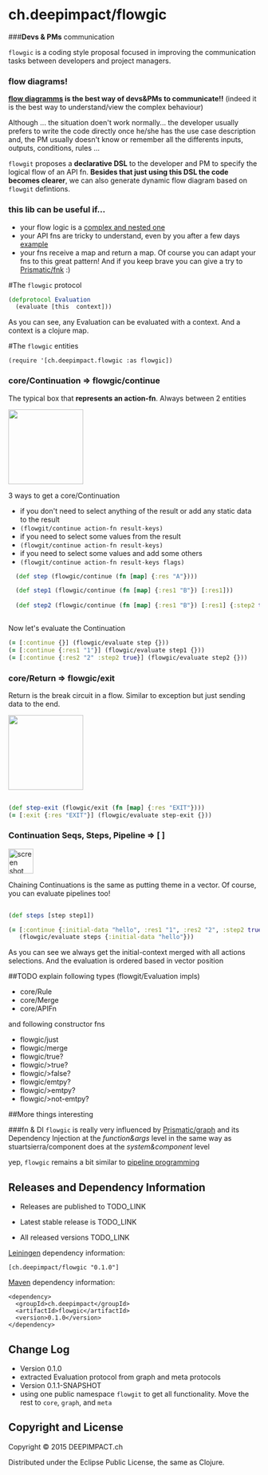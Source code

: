 # ch.deepimpact/flowgic

###**Devs & PMs** communication

`flowgic` is a coding style proposal focused in improving the communication tasks between developers and project managers.   

### flow diagrams!
**[flow diagramms](https://duckduckgo.com/?q=flow+diagram&iax=1&ia=images&iai=http%3A%2F%2Fstar-w.kir.jp%2Fgrp%2F9%2Fflow-chart-diagram-software-i1.png) is the best way of devs&PMs to communicate!!** (indeed it is the best way to understand/view the complex behaviour)

Although ...  the situation doen't work normally...  the developer usually prefers to write the code directly once he/she has the use case description and, the PM usually doesn't know or remember all the differents inputs, outputs, conditions, rules ... 

`flowgit` proposes a **declarative DSL** to the developer and PM to specify the logical flow of an API fn. 
**Besides that just using this DSL the code becomes clearer**, we can also generate dynamic flow diagram based on `flowgit` defintions.


### this lib can be useful if...  
* your flow logic is a [complex and nested one](https://cloud.githubusercontent.com/assets/731829/10277888/8a5bf848-6b59-11e5-96de-1b67fab4981b.png)
* your API fns are tricky to understand, even by you after a few days [example](https://gist.github.com/tangrammer/b8fc6687f051ab059ac2#file-old_api-clj)
* your fns receive a map and return a map. Of course you can adapt your fns to this great pattern! And if you keep brave you can give a try to [Prismatic/fnk](https://github.com/Prismatic/plumbing#fnk) :)

#The `flowgic` protocol

```clojure
(defprotocol Evaluation
  (evaluate [this  context]))
```
As you can see, any Evaluation can be evaluated with a context. And a context is a clojure map.


#The `flowgic` entities

`(require '[ch.deepimpact.flowgic :as flowgic])`

### core/Continuation => flowgic/continue
The typical box that **represents an action-fn**. Always between 2 entities    

<img width="150"  src="https://cloud.githubusercontent.com/assets/731829/10295406/d13a0cb6-6bc0-11e5-83eb-49eb65a4e95c.png">   

3 ways to get a core/Continuation 

* if you don't need to select anything of the result or add any static data to the result
 * `(flowgit/continue action-fn result-keys)`
* if you need to select some values from the result
 * `(flowgit/continue action-fn result-keys)`
* if you need to select some values and add some others
 * `(flowgit/continue action-fn result-keys flags)` 



```clojure
  (def step (flowgic/continue (fn [map] {:res "A"})))            

  (def step1 (flowgic/continue (fn [map] {:res1 "B"}) [:res1])) 
  
  (def step2 (flowgic/continue (fn [map] {:res1 "B"}) [:res1] {:step2 true}))
                                  
```

Now let's evaluate the Continuation 

```clojure
(= [:continue {}] (flowgic/evaluate step {}))
(= [:continue {:res1 "1"}] (flowgic/evaluate step1 {}))
(= [:continue {:res2 "2" :step2 true}] (flowgic/evaluate step2 {}))

```

### core/Return => flowgic/exit
Return is the break circuit in a flow. Similar to exception but just sending data to the end.

<img width="150" src="https://cloud.githubusercontent.com/assets/731829/10295571/cc5eb56a-6bc1-11e5-97b7-1c4d1ba20e1d.png">

```clojure
  
(def step-exit (flowgic/exit (fn [map] {:res "EXIT"})))
(= [:exit {:res "EXIT"}] (flowgic/evaluate step-exit {}))              
```


### Continuation Seqs, Steps, Pipeline => [ ]
<img width="50" alt="screen shot 2015-10-06 at 01 00 13" src="https://cloud.githubusercontent.com/assets/731829/10296077/b1a162f0-6bc5-11e5-9d33-9a8a40aaa15a.png">

Chaining Continuations is the same as putting theme in a vector. Of course, you can evaluate pipelines too!


```clojure
  
(def steps [step step1])

(= [:continue {:initial-data "hello", :res1 "1", :res2 "2", :step2 true}]
   (flowgic/evaluate steps {:initial-data "hello"}))   
```
As you can see we always get the initial-context merged with all actions selections. And the evaluation is ordered based in vector position 


##TODO
explain following types (flowgit/Evaluation impls)

* core/Rule
* core/Merge
* core/APIFn

and following constructor fns

* flowgic/just
* flowgic/merge
* flowgic/true?
* flowgic/>true?
* flowgic/>false?
* flowgic/emtpy?
* flowgic/>emtpy?
* flowgic/>not-emtpy?


##More things interesting


###fn & DI
`flowgic` is really very influenced by [Prismatic/graph](link) and its Dependency Injection at the *function&args* level in the same way as stuartsierra/component does at the *system&component* level


yep, `flowgic` remains a bit similar to [pipeline programming](https://en.wikipedia.org/wiki/Pipeline_(software)) 




## Releases and Dependency Information

* Releases are published to TODO_LINK

* Latest stable release is TODO_LINK

* All released versions TODO_LINK

[Leiningen] dependency information:

    [ch.deepimpact/flowgic "0.1.0"]

[Maven] dependency information:

    <dependency>
      <groupId>ch.deepimpact</groupId>
      <artifactId>flowgic</artifactId>
      <version>0.1.0</version>
    </dependency>

[Leiningen]: http://leiningen.org/
[Maven]: http://maven.apache.org/



## Change Log

* Version 0.1.0
 * extracted Evaluation protocol from graph and meta protocols
* Version 0.1.1-SNAPSHOT
 * using one public namespace `flowgit` to get all functionality. Move the rest to `core`, `graph`, and `meta` 	



## Copyright and License

Copyright © 2015 DEEPIMPACT.ch

Distributed under the Eclipse Public License, the same as Clojure.